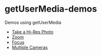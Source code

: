 # getUserMedia-demos
Demos using getUserMedia

* [Take a Hi-Res Photo](https://github.com/tony-xlh/WebRTC-High-Resolution-Photo)
* [Zoom](https://github.com/tony-xlh/web-camera-zoom)
* [Focus](/focus)
* [Multiple Cameras](https://github.com/tony-xlh/getUserMedia-multiple-camera)

